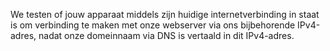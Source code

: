 We testen of jouw apparaat middels zijn huidige internetverbinding in staat is om verbinding te maken met onze webserver via ons bijbehorende IPv4-adres, nadat onze domeinnaam via DNS is vertaald in dit IPv4-adres.
